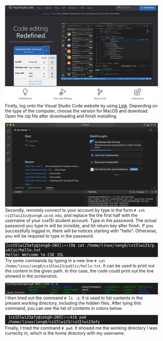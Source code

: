 ![Image](install.png)
Firstly, log onto the Visual Studio Code website by using [Link](http://code.visualstudio.com).
Depending on the type of the computer, choose the version for MacOS and download. 
Open the zip file after downloading and finish instialling.

![Image](logIn.png)
Secondly, remotely connect to your account by type in the form ```# ssh cs15lwi23zz@ieng6.ucsd.edu```, and replace the the first half with the username of your cse15l student account.
Type in the password. The actual password you type in will be invisible, and hit return key after finish.
If you successfully logged in, there will be notices starting with "hello". Otherwise, you will be required to type in the password. 

![Image](commands.png)
Try some commands by typing in a new line ```# cat /home/linux/ieng6/cs15lwi23/public/hello.txt```. It can be used to print out the content in the given path. In this case, the code could print out the line showed in the screenshot.

![Image](command1.png)
I then tried out the command ```# ls -a```. It is used to list contents in the present working directory, including the hidden files. After tying this command, you can see the list of contents in colors below.

![Image](command2.png)
Finally, I tried the command ```# pwd```. It showed me the working directory I was currectly in, which is the home directory with my username. 
